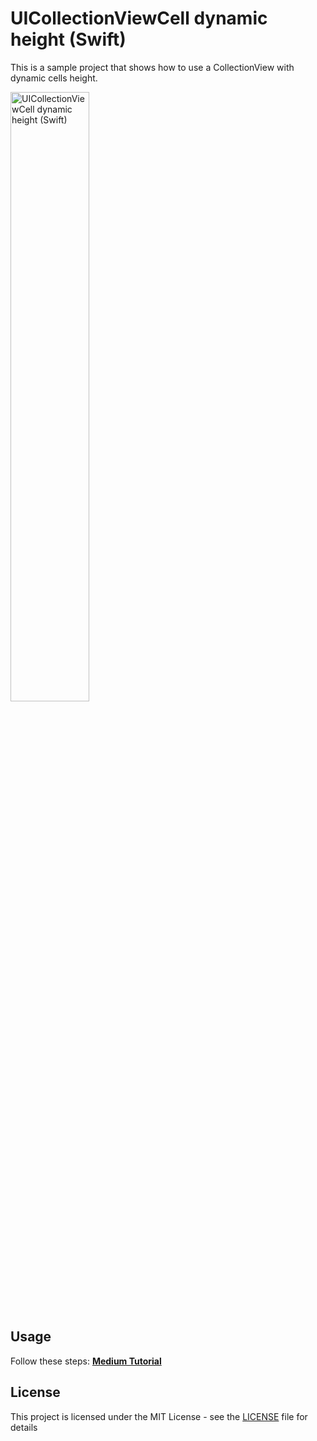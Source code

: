 # UICollectionViewCell dynamic height (Swift)

This is a sample project that shows how to use a CollectionView with dynamic cells height.

<img src='https://cdn-images-1.medium.com/max/1600/1*MAmbOSrjrRsxWflgaYr9Jw.png' width='50%' alt='UICollectionViewCell dynamic height (Swift)'>

## Usage

Follow these steps: <a href="https://medium.com/@andrea.toso/uicollectionviewcell-dynamic-height-swift-b099b28ddd23" target="_blank">**Medium Tutorial**</a>

## License

This project is licensed under the MIT License - see the [LICENSE](LICENSE) file for details
